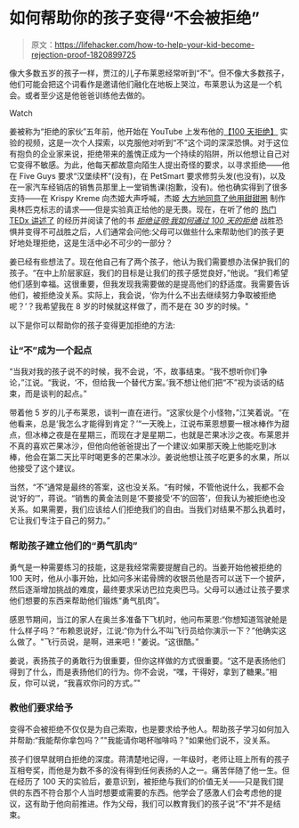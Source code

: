 # 如何帮助你的孩子变得“不会被拒绝”

> 原文：<https://lifehacker.com/how-to-help-your-kid-become-rejection-proof-1820899725>

像大多数五岁的孩子一样，贾江的儿子布莱恩经常听到“不”。但不像大多数孩子，他们可能会把这个词看作是邀请他们融化在地板上哭泣，布莱恩认为这是一个机会。或者至少这是他爸爸训练他去做的。

Watch

姜被称为“拒绝的家伙”五年前，他开始在 YouTube 上发布他的[【100 天拒绝】](https://www.rejectiontherapy.com/100-days-of-rejection-therapy/) 实验的视频，这是一次个人探索，以克服他对听到“不”这个词的深深恐惧。对于这位有抱负的企业家来说，拒绝带来的羞愧正成为一个持续的陷阱，所以他想让自己对它变得不敏感。为此，他每天都故意向陌生人提出奇怪的要求，以寻求拒绝——他在 Five Guys 要求“汉堡续杯”(没有)，在 PetSmart 要求修剪头发(也没有)，以及在一家汽车经销店的销售员那里上一堂销售课(抱歉，没有)。他也确实得到了很多支持——在 Krispy Kreme 向杰姬大声呼喊，杰姬 [大方地同意了他用甜甜圈](https://www.youtube.com/watch?v=7Ax2CsVbrX0) 制作奥林匹克标志的请求——但是实验真正给他的是无畏。现在，在听了他的 [热门 TEDx 讲述了](https://www.ted.com/talks/jia_jiang_what_i_learned_from_100_days_of_rejection) 的经历并阅读了他的书 [*拒绝证明:我如何通过 100 天的拒绝*](https://www.amazon.com/Rejection-Proof-Became-Invincible-Through/dp/080414138X?asc_campaign=InlineText&asc_refurl=https://lifehacker.com/how-to-help-your-kid-become-rejection-proof-1820899725&asc_source=&tag=kinjalifehackerlink-20) 战胜恐惧并变得不可战胜之后，人们通常会问他:父母可以做些什么来帮助他们的孩子更好地处理拒绝，这是生活中必不可少的一部分？

姜已经有些想法了。现在他自己有了两个孩子，他认为我们需要想办法保护我们的孩子。“在中上阶层家庭，我们的目标是让我们的孩子感觉良好，”他说。“我们希望他们感到幸福。这很重要，但我发现我需要做的是提高他们的舒适度。我需要告诉他们，被拒绝没关系。实际上，我会说，‘你为什么不出去继续努力争取被拒绝呢？’？我希望我在 8 岁的时候就这样做了，而不是在 30 岁的时候。"

以下是你可以帮助你的孩子变得更加拒绝的方法:

### 让“不”成为一个起点

“当我对我的孩子说不的时候，我不会说，‘不，故事结束。“我不想听你们争论，”江说。“我说，‘不，但给我一个替代方案。’我不想让他们把“不”视为谈话的结束，而是谈判的起点。”

带着他 5 岁的儿子布莱恩，谈判一直在进行。“这家伙是个小怪物，”江笑着说。“在他看来，总是‘我怎么才能得到肯定？’“一天晚上，江说布莱恩想要一根冰棒作为甜点，但冰棒之夜是在星期三，而现在才是星期二，也就是芒果冰沙之夜。布莱恩并不真的喜欢芒果冰沙，但他向他爸爸提出了一个建议:如果那天晚上他能吃到冰棒，他会在第二天比平时喝更多的芒果冰沙。姜说他想让孩子吃更多的水果，所以他接受了这个建议。

当然，“不”通常是最终的答案，这也没关系。“有时候，不管他说什么，我都不会说‘好的’”，蒋说。“销售的黄金法则是‘不要接受‘不’的回答’，但我认为被拒绝也没关系。如果需要，我们应该给人们拒绝我们的自由。当我们对结果不那么执着时，它让我们专注于自己的努力。”

### 帮助孩子建立他们的“勇气肌肉”

勇气是一种需要练习的技能，这是我经常需要提醒自己的。当姜开始他被拒绝的 100 天时，他从小事开始，比如问多米诺骨牌的收银员他是否可以送下一个披萨，然后逐渐增加挑战的难度，最终要求采访巴拉克奥巴马。父母可以通过让孩子要求他们想要的东西来帮助他们锻炼“勇气肌肉”。

感恩节期间，当江的家人在奥兰多准备下飞机时，他问布莱恩:“你想知道驾驶舱是什么样子吗？”布赖恩说好，江说:“你为什么不叫飞行员给你演示一下？”他确实这么做了。"飞行员说，是啊，进来吧！"姜说。“这很酷。”

姜说，表扬孩子的勇敢行为很重要，但你这样做的方式很重要。“这不是表扬他们得到了什么，而是表扬他们的行为。你不会说，“嘿，干得好，拿到了糖果。”相反，你可以说，“我喜欢你问的方式。”"

### 教他们要求给予

变得不会被拒绝不仅仅是为自己索取，也是要求给予他人。帮助孩子学习如何加入并帮助:“我能帮你拿包吗？”"我能请你喝杯咖啡吗？"如果他们说不，没关系。

孩子们很早就明白拒绝的深度。蒋清楚地记得，一年级时，老师让班上所有的孩子互相夸奖，而他是为数不多的没有得到任何表扬的人之一。痛苦伴随了他一生。但在经历了 100 天的实验后，姜意识到，被拒绝与我们的价值无关——只是我们提供的东西不符合那个人当时想要或需要的东西。他学会了感激人们会考虑他的提议，这有助于他向前推进。作为父母，我们可以教育我们的孩子说“不”并不是结束。